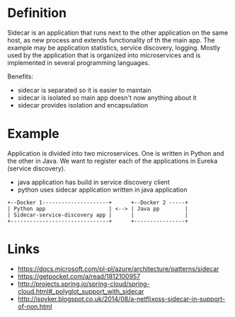# Definition

Sidecar is an application that runs next to the other application on the same host, as new process and extends functionality of th the main app. The example may be 
application statistics, service discovery, logging. Mostly used by the application that is organized into microservices and is implemented in several programming languages.

Benefits:
- sidecar is separated so it is easier to maintain
- sidecar is isolated so main app doesn't now anything about it
- sidecar provides isolation and encapsulation

# Example

Application is divided into two microservices. One is written in Python and the other in Java. We want to register each of the applications in Eureka (service discovery).
- java application has build in service discovery client
- python uses sidecar application written in java application

```
+--Docker 1---------------------+      +--Docker 2 -----+
| Python app                    | <--> | Java pp        |
| Sidecar-service-discovery app |      |                |
+-------------------------------+      +----------------+
```

# Links
- https://docs.microsoft.com/pl-pl/azure/architecture/patterns/sidecar
- https://getpocket.com/a/read/1812100957
- http://projects.spring.io/spring-cloud/spring-cloud.html#_polyglot_support_with_sidecar
- http://ispyker.blogspot.co.uk/2014/08/a-netflixoss-sidecar-in-support-of-non.html
